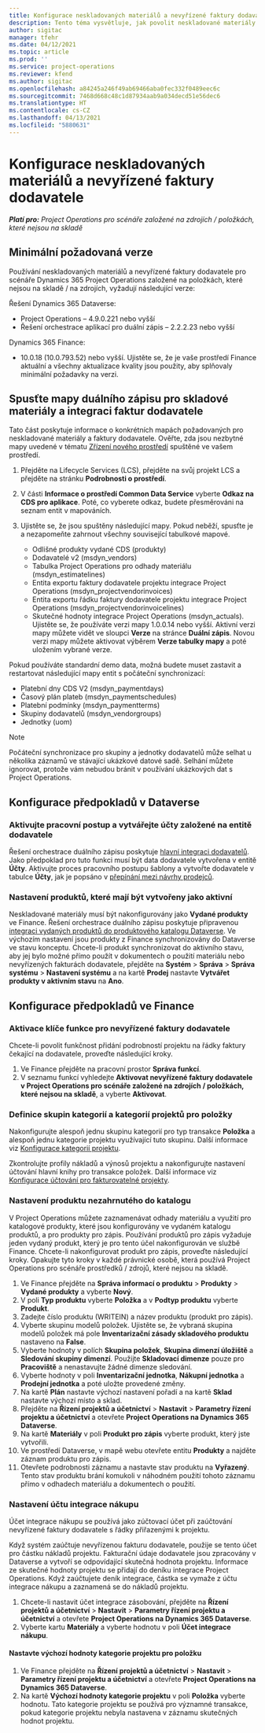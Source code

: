 ```yaml
---
title: Konfigurace neskladovaných materiálů a nevyřízené faktury dodavatele
description: Tento téma vysvětluje, jak povolit neskladované materiály a nevyřízené faktury dodavatele.
author: sigitac
manager: tfehr
ms.date: 04/12/2021
ms.topic: article
ms.prod: ''
ms.service: project-operations
ms.reviewer: kfend
ms.author: sigitac
ms.openlocfilehash: a84245a246f49ab69466aba0fec332f0489eec6c
ms.sourcegitcommit: 7468d668c48c1d87934aab9a034decd51e56dec6
ms.translationtype: HT
ms.contentlocale: cs-CZ
ms.lasthandoff: 04/13/2021
ms.locfileid: "5880631"
---
```

# <a name="configure-non-stocked-materials-and-pending-vendor-invoices"></a>Konfigurace neskladovaných materiálů a nevyřízené faktury dodavatele

_**Platí pro:** Project Operations pro scénáře založené na zdrojích / položkách, které nejsou na skladě_

## <a name="minimum-version-requirement"></a>Minimální požadovaná verze

Používání neskladovaných materiálů a nevyřízené faktury dodavatele pro scénáře Dynamics 365 Project Operations založené na položkách, které nejsou na skladě / na zdrojích, vyžadují následující verze:

Řešení Dynamics 365 Dataverse:

- Project Operations – 4.9.0.221 nebo vyšší
- Řešení orchestrace aplikací pro duální zápis – 2.2.2.23 nebo vyšší

Dynamics 365 Finance:
- 10.0.18 (10.0.793.52) nebo vyšší. Ujistěte se, že je vaše prostředí Finance aktuální a všechny aktualizace kvality jsou použity, aby splňovaly minimální požadavky na verzi.

## <a name="run-dual-write-maps-for-non-stocked-materials-and-vendor-invoice-integration"></a>Spusťte mapy duálního zápisu pro skladové materiály a integraci faktur dodavatele

Tato část poskytuje informace o konkrétních mapách požadovaných pro neskladované materiály a faktury dodavatele. Ověřte, zda jsou nezbytné mapy uvedené v tématu [Zřízení nového prostředí](../environment/resource-provision-new-environment.md#run-project-operations-dual-write-maps) spuštěné ve vašem prostředí.

1. Přejděte na Lifecycle Services (LCS), přejděte na svůj projekt LCS a přejděte na stránku **Podrobnosti o prostředí**.
2. V části **Informace o prostředí Common Data Service** vyberte **Odkaz na CDS pro aplikace**. Poté, co vyberete odkaz, budete přesměrováni na seznam entit v mapováních.
3. Ujistěte se, že jsou spuštěny následující mapy. Pokud neběží, spusťte je a nezapomeňte zahrnout všechny související tabulkové mapové.

    - Odlišné produkty vydané CDS (produkty)
    - Dodavatelé v2 (msdyn_vendors)
    - Tabulka Project Operations pro odhady materiálu (msdyn_estimatelines)
    - Entita exportu faktury dodavatele projektu integrace Project Operations (msdyn_projectvendorinvoices)
    - Entita exportu řádku faktury dodavatele projektu integrace Project Operations (msdyn_projectvendorinvoicelines)
    - Skutečné hodnoty integrace Project Operations (msdyn_actuals). Ujistěte se, že používáte verzi mapy 1.0.0.14 nebo vyšší. Aktivní verzi mapy můžete vidět ve sloupci **Verze** na stránce **Duální zápis**. Novou verzi mapy můžete aktivovat výběrem **Verze tabulky mapy** a poté uložením vybrané verze.

Pokud používáte standardní demo data, možná budete muset zastavit a restartovat následující mapy entit s počáteční synchronizací:
  - Platební dny CDS V2 (msdyn_paymentdays)
  - Časový plán plateb (msdyn_paymentschedules)
  - Platební podmínky (msdyn_paymentterms)
  - Skupiny dodavatelů (msdyn_vendorgroups)
  - Jednotky (uom)

> [!NOTE]
> Počáteční synchronizace pro skupiny a jednotky dodavatelů může selhat u několika záznamů ve stávající ukázkové datové sadě. Selhání můžete ignorovat, protože vám nebudou bránit v používání ukázkových dat s Project Operations.

## <a name="configure-prerequisites-in-dataverse"></a>Konfigurace předpokladů v Dataverse

### <a name="activate-workflow-to-create-accounts-based-on-vendor-entity"></a>Aktivujte pracovní postup a vytvářejte účty založené na entitě dodavatele

Řešení orchestrace duálního zápisu poskytuje [hlavní integraci dodavatelů](https://docs.microsoft.com/dynamics365/fin-ops-core/dev-itpro/data-entities/dual-write/vendor-mapping). Jako předpoklad pro tuto funkci musí být data dodavatele vytvořena v entitě **Účty**. Aktivujte proces pracovního postupu šablony a vytvořte dodavatele v tabulce **Účty**, jak je popsáno v [přepínání mezi návrhy prodejců](https://docs.microsoft.com/dynamics365/fin-ops-core/dev-itpro/data-entities/dual-write/vendor-switch#use-the-extended-vendor-design-for-vendors-of-the-organization-type).

### <a name="set-products-to-be-created-as-active"></a>Nastavení produktů, které mají být vytvořeny jako aktivní

Neskladované materiály musí být nakonfigurovány jako **Vydané produkty** ve Finance. Řešení orchestrace duálního zápisu poskytuje připravenou [integraci vydaných produktů do produktového katalogu Dataverse](https://docs.microsoft.com/dynamics365/fin-ops-core/dev-itpro/data-entities/dual-write/product-mapping). Ve výchozím nastavení jsou produkty z Finance synchronizovány do Dataverse ve stavu konceptu. Chcete-li produkt synchronizovat do aktivního stavu, aby jej bylo možné přímo použít v dokumentech o použití materiálu nebo nevyřízených fakturách dodavatele, přejděte na **Systém** > **Správa** > **Správa systému** > **Nastavení systému** a na kartě **Prodej** nastavte **Vytvářet produkty v aktivním stavu** na **Ano**.

## <a name="configure-prerequisites-in-finance"></a>Konfigurace předpokladů ve Finance

### <a name="enable-the-feature-key-for-pending-vendor-invoices"></a>Aktivace klíče funkce pro nevyřízené faktury dodavatele

Chcete-li povolit funkčnost přidání podrobností projektu na řádky faktury čekající na dodavatele, proveďte následující kroky.

1. Ve Finance přejděte na pracovní prostor **Správa funkcí**.
2. V seznamu funkcí vyhledejte **Aktivovat nevyřízené faktury dodavatele v Project Operations pro scénáře založené na zdrojích / položkách, které nejsou na skladě**, a vyberte **Aktivovat**.

### <a name="define-category-groups-and-project-categories-for-items"></a>Definice skupin kategorií a kategorií projektů pro položky

Nakonfigurujte alespoň jednu skupinu kategorií pro typ transakce **Položka** a alespoň jednu kategorie projektu využívající tuto skupinu. Další informace viz [Konfigurace kategorií projektu](../project-accounting/configure-project-categories.md#category-groups).

Zkontrolujte profily nákladů a výnosů projektu a nakonfigurujte nastavení účtování hlavní knihy pro transakce položek. Další informace viz [Konfigurace účtování pro fakturovatelné projekty](../project-accounting/configure-accounting-billable-projects.md).

### <a name="set-up-a-write-in-product"></a>Nastavení produktu nezahrnutého do katalogu

V Project Operations můžete zaznamenávat odhady materiálu a využití pro katalogové produkty, které jsou konfigurovány ve vydaném katalogu produktů, a pro produkty pro zápis. Používání produktů pro zápis vyžaduje jeden vydaný produkt, který je pro tento účel nakonfigurován ve službě Finance. Chcete-li nakonfigurovat produkt pro zápis, proveďte následující kroky. Opakujte tyto kroky v každé právnické osobě, která používá Project Operations pro scénáře prostředků / zdrojů, které nejsou na skladě.

1. Ve Finance přejděte na **Správa informací o produktu** > **Produkty** > **Vydané produkty** a vyberte **Nový**.
2. V poli **Typ produktu** vyberte **Položka** a v **Podtyp produktu** vyberte **Produkt**.
3. Zadejte číslo produktu (WRITEIN) a název produktu (produkt pro zápis).
4. Vyberte skupinu modelů položek. Ujistěte se, že vybraná skupina modelů položek má pole **Inventarizační zásady skladového produktu** nastaveno na **False**.
5. Vyberte hodnoty v polích **Skupina položek**, **Skupina dimenzí úložiště** a **Sledování skupiny dimenzí**. Použijte **Skladovací dimenze** pouze pro **Pracoviště** a nenastavujte žádné dimenze sledování.
6. Vyberte hodnoty v poli **Inventarizační jednotka**, **Nákupní jednotka** a **Prodejní jednotka** a poté uložte provedené změny.
7. Na kartě **Plán** nastavte výchozí nastavení pořadí a na kartě **Sklad** nastavte výchozí místo a sklad.
8. Přejděte na **Řízení projektů a účetnictví** > **Nastavit** > **Parametry řízení projektu a účetnictví** a otevřete **Project Operations na Dynamics 365 Dataverse**. 
9. Na kartě **Materiály** v poli **Produkt pro zápis** vyberte produkt, který jste vytvořili.
10. Ve prostředí Dataverse, v mapě webu otevřete entitu **Produkty** a najděte záznam produktu pro zápis. 
11. Otevřete podrobnosti záznamu a nastavte stav produktu na **Vyřazený**. Tento stav produktu brání komukoli v náhodném použití tohoto záznamu přímo v odhadech materiálu a dokumentech o použití.

### <a name="set-up-a-procurement-integration-account"></a>Nastavení účtu integrace nákupu

Účet integrace nákupu se používá jako zúčtovací účet při zaúčtování nevyřízené faktury dodavatele s řádky přiřazenými k projektu.

Když systém zaúčtuje nevyřízenou fakturu dodavatele, použije se tento účet pro částku nákladů projektu. Fakturační údaje dodavatele jsou zpracovány v Dataverse a vytvoří se odpovídající skutečná hodnota projektu. Informace ze skutečné hodnoty projektu se přidají do deníku integrace Project Operations. Když zaúčtujete deník integrace, částka se vymaže z účtu integrace nákupu a zaznamená se do nákladů projektu.

1. Chcete-li nastavit účet integrace zásobování, přejděte na **Řízení projektů a účetnictví** > **Nastavit** > **Parametry řízení projektu a účetnictví** a otevřete **Project Operations na Dynamics 365 Dataverse**. 
2. Vyberte kartu **Materiály** a vyberte hodnotu v poli **Účet integrace nákupu**.

#### <a name="set-up-project-category-defaults-for-an-item"></a>Nastavte výchozí hodnoty kategorie projektu pro položku

1. Ve Finance přejděte na **Řízení projektů a účetnictví** > **Nastavit** > **Parametry řízení projektu a účetnictví** a otevřete **Project Operations na Dynamics 365 Dataverse**. 
2. Na kartě **Výchozí hodnoty kategorie projektu** v poli **Položka** vyberte hodnotu. Tato kategorie projektu se používá pro významné transakce, pokud kategorie projektu nebyla nastavena v záznamu skutečných hodnot projektu.

